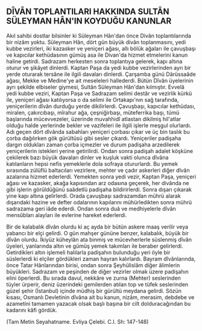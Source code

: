 ## DÎVÂN TOPLANTILARI HAKKINDA SULTÂN SÜLEYMAN HÂN'IN KOYDUĞU KANUNLAR

Akıl sahibi dostlar bilsinler ki Süleyman Hân'dan önce Divân toplantılarında bir nizâm yoktu. Sü­leyman Hân, dört gün büyük divân toplanmasını, yedi kubbe vezirleri, iki kazasker ve yeniçeri ağası, al­lı bölük ağaları ile çavuşbaşı ve kapıcılar kethüdasının gümüş asa ile Divan'da hizmet etmelerini kanun haline getirdi. Sadrazam herkesten sonra toplantıya gelerek, kapı altına oturur ve şikâyet dinlerdi. Kap­tan Paşa da yedi kubbe vezirlerinden ayrı bir yerde oturarak tersâne ile ilgili davaları dinlerdi. Çarşamba günü Dârüssaâde ağası, Mekke ve Medine'ye ait meseleleri hallederdi. Bütün Dîvân üyelerinin ayrı şe­kilde elbiseler giymesi, Sultân Süleyman Hân'dan kılmıştır. Evvelâ yedi kubbe veziri, Kaptan Paşa ve Sadrazam selimi destâr ve vezirlik kürkü ile, yeniçeri ağası katılıyorsa o da selimi ile Ortakapı'nın sağ tarafında, yeniçerilerin dîvân durduğu yerde dikilirlerdi. Çavuşbaşı, kapıcılar kethüdası, miralen, çakırcıbaşı, mîrahur ağa, çeşniğirbaşı, müteferrika başı, tümü başlarında mücevvezeler, üzerinde muvahhidî atlastan dikilmiş hil'atlar olduğu halde yerlerinde bekler ve vazifeleri ile ilgili işlerle meşgul olurlardı. Adı geçen dört dîvânda sabahları yeniçeri çorbası çıkar ve üç bin taslık bu çorba dağılırken gök gürültü­sü gibi sesler çıkardı. Yeniçeriler padişaha dargın oldukları zaman çorba içmezler ve durum padişaha arzedilerek yeniçerilerin istekleri yerine getirilirdi. Ondan sonra padişah adalet köşküne çekilerek bazı büyük davaları dinler ve kuşluk vakti olunca dîvâna katılanların hepsi nefis yemeklerle dola sofraya otururlardı. Bu yemek sırasında zülüflü baltacıları vezirlere, mehter ve çadır askerleri diğer dîvân azalarına hizmet ederlerdi. Yemekten sonra yedi vezir, Kaptan Paşa, yeniçeri ağası ve kazasker, akağa kapısından arz odasına geçerek, her divânda ne gibi işlerin görüldüğünü saâdetlü padişaha bildirirlerdi. Sonra dışarı çıkarak yine kapı altına gelirlerdi. Orada çavuşbaşı sadrazamdan mührü alarak dışarıdaki hazine ve defter odalarının kapılarını mühürledikten sonra mührü sadrazama geri iâde ederdi. Ondan sonra duâ ve medhiyelerle dîvân mensûbları alayları ile evlerine hareket ederlerdi.

Bir de kalabalık dîvân olurdu ki aç ayda bir bütün askere maaş verilir veya yabancı bir elçi gelirdi. O gün mahşer gününe benzer, kalabalık, büyük bir dîvân olurdu. İkiyüz küheylân ata binmiş ve mücev­herlerle süslenmiş dîvân üyeleri, yanlarında altın ve gümüş yemek takımları ile beraber gelirlerdi. Getir­dikleri altın işlemeli halılarla padişahın bulunduğu yeri öyle bir süslerlerdi ki elçiler gördükleri zaman hayran kalırlardı. Bayram dîvânlarında, önce Tatar Hânlarından birisi, ondan sonra Şeyhülislâm diğer âlimlerin büyükleri. Sadrazam ve peşinden de diğer vezirler olmak üzere padişahın elini öperlerdi. Bu sırada davul, nekkâre ve zurna (Mehter) seslerinden tüyler ürperir, deniz üzerindeki gemilerden atılan top ve tüfek seslerinden güzel şehir (İstanbul) içinde müdhiş bir gürültü meydana gelirdi. Sözün kısası,
Osmanlı Devletinin dîvâna ait bu kanun, nizâm, merasim, debdebe ve azametini tamamen yazacak ol­sak başlı başına bir cilt dolduracağından bu kadarını kâfi gördük.

(Tam Metin Seyahatname. Evliya Çelebi. C.I. Sh: 147-148)
